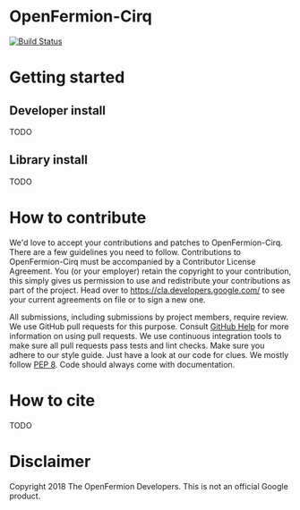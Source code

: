 OpenFermion-Cirq
================

[![Build Status](https://travis-ci.com/quantumlib/OpenFermion-Cirq.svg?token=7FwHBHqoxBzvgH51kThw&branch=master)](https://travis-ci.com/quantumlib/OpenFermion-Cirq)

Getting started
===============

Developer install
-----------------

TODO

Library install
---------------

TODO

How to contribute
=================

We'd love to accept your contributions and patches to OpenFermion-Cirq.
There are a few guidelines you need to follow.
Contributions to OpenFermion-Cirq must be accompanied by a Contributor License
Agreement.
You (or your employer) retain the copyright to your contribution, this simply
gives us permission to use and redistribute your contributions as part of the
project.
Head over to https://cla.developers.google.com/ to see your current agreements
on file or to sign a new one.

All submissions, including submissions by project members, require review.
We use GitHub pull requests for this purpose. Consult
[GitHub Help](https://help.github.com/articles/about-pull-requests/) for more
information on using pull requests.
We use continuous integration tools to make sure all pull requests pass tests
and lint checks.
Make sure you adhere to our style guide.
Just have a look at our code for clues.
We mostly follow [PEP 8](https://www.python.org/dev/peps/pep-0008/).
Code should always come with documentation.

How to cite
===========

TODO

Disclaimer
==========

Copyright 2018 The OpenFermion Developers.
This is not an official Google product.
